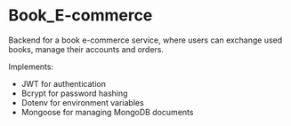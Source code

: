 # Book_E-commerce
Backend for a book e-commerce service, where users can exchange used books, manage their accounts and orders.

Implements:
- JWT for authentication
- Bcrypt for password hashing
- Dotenv for environment variables
- Mongoose for managing MongoDB documents
